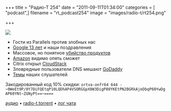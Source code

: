 +++
title = "Радио-Т 254"
date = "2011-09-11T01:34:00"
categories = [ "podcast",]
filename = "rt_podcast254"
image = "images/radio-t/rt254.png"

+++

![](https://radio-t.com/images/radio-t/rt254.png)

- Гости из Parallels против злобных нас
- [Google 13 лет](http://mashable.com/2011/09/04/google-happy-birthday-13-years/) и наши поздравления
- Массовое, но понятное [убийство продуктов](http://www.digitaltrends.com/web/google-shuts-down-google-desktop-and-nine-other-projects/)
- [Amazon](http://techcrunch.com/2011/09/02/amazon-kindle-tablet/) видимо опять сможет
- Citrix открыл [CloudStack](http://www.opennet.ru/opennews/art.shtml?num=31654)
- Зловредные пользователи DNS мешают [GoDaddy](http://rscott.org/dns/GoDaddy_Selective_DNS_Blackouts.htm)
- [Темы](/p/2011/09/08/prep-254/) наших слушателей

Закодированный код 10% скидки:
`ortva-onfr64 644 -~0WeEt9P/0Y7DiFQEtqP10LQDhAP4VSORGGpX0W3DigP80YKEtPN2BGRkAjeDbqP60YwDgAP60YNt~ZGNyPt==~====`

[аудио](https://archive.rucast.net/radio-t/media/rt_podcast254.mp3) • [radio-t.torrent](http://www.radio-t.com/torrents/rt_podcast254.mp3.torrent) • [лог чата](http://chat.radio-t.com/logs/radio-t-254.html)<audio src="https://archive.rucast.net/radio-t/media/rt_podcast254.mp3" preload="none"></audio>

